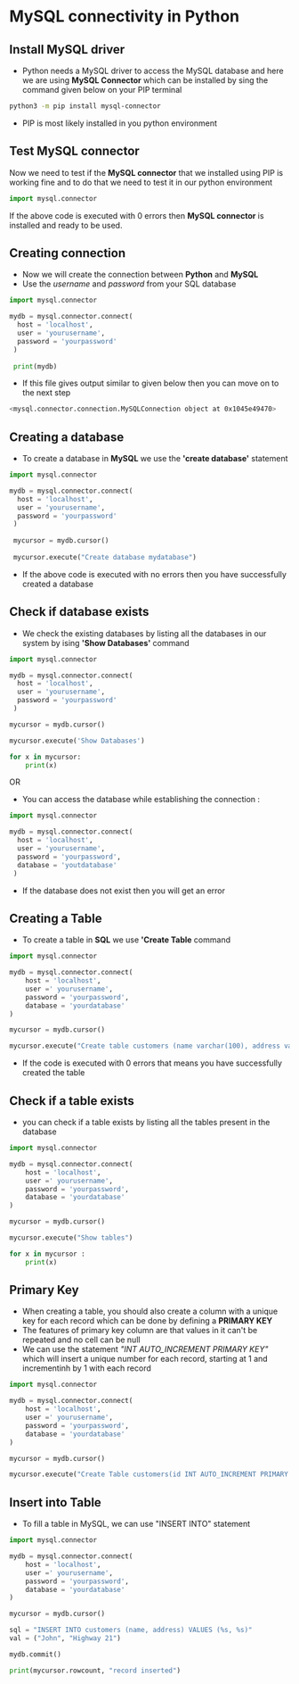 # MySQL connectivity in Python 

## Install MySQL driver 

* Python needs a MySQL driver to access the MySQL database and here we are using **MySQL Connector** which can be installed by sing the command given below on your PIP terminal

``` bash
python3 -m pip install mysql-connector
```
* PIP is most likely installed in you python environment 

## Test MySQL connector

Now we need to test if the **MySQL connector** that we installed using PIP is working fine and to do that we need to test it in our python environment

``` Python
import mysql.connector
```
If the above code is executed with 0 errors then **MySQL connector** is installed and ready to be used.

## Creating connection

* Now we will create the connection between **Python** and **MySQL**
* Use the *username* and *password* from your SQL database

```Python
import mysql.connector

mydb = mysql.connector.connect(
  host = 'localhost',
  user = 'yourusername',
  password = 'yourpassword'
 )
 
 print(mydb)
 ```
 * If this file gives output similar to given below then you can move on to the next step
 
 ``` bash
 <mysql.connector.connection.MySQLConnection object at 0x1045e49470>
 ```
## Creating a database

* To create a database in **MySQL** we use the **'create database'** statement

```Python
import mysql.connector

mydb = mysql.connector.connect(
  host = 'localhost',
  user = 'yourusername',
  password = 'yourpassword'
 )
 
 mycursor = mydb.cursor()
 
 mycursor.execute("Create database mydatabase")
 ```
 * If the above code is executed with no errors then you have successfully created a database

## Check if database exists

* We check the existing databases by listing all the databases in our system by ising **'Show Databases'** command

```Python
import mysql.connector

mydb = mysql.connector.connect(
  host = 'localhost',
  user = 'yourusername',
  password = 'yourpassword'
 )

mycursor = mydb.cursor()

mycursor.execute('Show Databases')

for x in mycursor:
    print(x)
```
OR
* You can access the database while establishing the connection :

```Python
import mysql.connector

mydb = mysql.connector.connect(
  host = 'localhost',
  user = 'yourusername',
  password = 'yourpassword',
  database = 'youtdatabase'
 )
 ```
 * If the database does not exist then you will get an error 

## Creating a Table

* To create a table in **SQL** we use **'Create Table** command 

``` Python
import mysql.connector 

mydb = mysql.connector.connect(
    host = 'localhost',
    user =' yourusername',
    password = 'yourpassword',
    database = 'yourdatabase'
)

mycursor = mydb.cursor()

mycursor.execute("Create table customers (name varchar(100), address varchar(100)")

```

* If the code is executed with 0 errors that means you have successfully created the table

## Check if a table exists

* you can check if a table exists by listing all the tables present in the database

``` Python
import mysql.connector 

mydb = mysql.connector.connect(
    host = 'localhost',
    user =' yourusername',
    password = 'yourpassword',
    database = 'yourdatabase'
)

mycursor = mydb.cursor()

mycursor.execute("Show tables")

for x in mycursor :
    print(x)

```
## Primary Key

* When creating a table, you should also create a column with a unique key for each record which can be done by defining a **PRIMARY KEY** 
* The features of primary key column are that values in it can't be repeated and no cell can be null
* We can use the statement *"INT AUTO_INCREMENT PRIMARY KEY"* which will insert a unique number for each record, starting at 1 and incrementinh by 1 with each record

``` Python
import mysql.connector 

mydb = mysql.connector.connect(
    host = 'localhost',
    user =' yourusername',
    password = 'yourpassword',
    database = 'yourdatabase'
)

mycursor = mydb.cursor()

mycursor.execute("Create Table customers(id INT AUTO_INCREMENT PRIMARY KEY, name varchar(100), address varchar(100)")

```

## Insert into Table

* To fill a table in MySQL, we can use "INSERT INTO" statement

``` Python
import mysql.connector 

mydb = mysql.connector.connect(
    host = 'localhost',
    user =' yourusername',
    password = 'yourpassword',
    database = 'yourdatabase'
)

mycursor = mydb.cursor()

sql = "INSERT INTO customers (name, address) VALUES (%s, %s)"
val = ("John", "Highway 21")

mydb.commit()

print(mycursor.rowcount, "record inserted")

```
